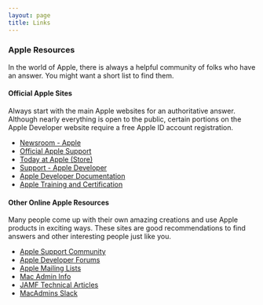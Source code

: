 ```yaml
---
layout: page
title: Links
---
```


### Apple Resources

In the world of Apple, there is always a helpful community of folks who have an answer. You might want a short list to find them.


#### Official Apple Sites

Always start with the main Apple websites for an authoritative answer. Although nearly everything is open to the public, certain portions on the Apple Developer website require a free Apple ID account registration.

- [Newsroom - Apple](https://www.apple.com/newsroom)
- [Official Apple Support](https://support.apple.com)
- [Today at Apple (Store)](https://www.apple.com/today)
- [Support - Apple Developer](https://developer.apple.com/support)
- [Apple Developer Documentation](https://developer.apple.com/documentation)
- [Apple Training and Certification](https://training.apple.com)


<!--- comments
- [Mac OS X Security Configuration Guides](https://www.apple.com/support/security/guides/)
- [Mac Security Configuration Guides](https://support.apple.com/en-us/HT201216)
-->

#### Other Online Apple Resources

Many people come up with their own amazing creations and use Apple products in exciting ways. These sites are good recommendations to find answers and other interesting people just like you.

- [Apple Support Community](https://discussions.apple.com)
- [Apple Developer Forums](https://developer.apple.com/forums/)
- [Apple Mailing Lists](https://lists.apple.com/mailman/listinfo)
- [Mac Admin Info](https://www.macadmin.info)
- [JAMF Technical Articles](https://docs.jamf.com/technical-articles/index.html)
- [MacAdmins Slack](https://macadmins.slack.com)

<!--- comments
- [Accidental Tech Podcast](https://atp.fm)
- [Daring Fireball](https://daringfireball.net)
- [Mac Performance Guides](https://macperformanceguide.com/index_topics.html)
- [MacStories](https://www.macstories.net)
- [MacSurfer News](https://www.macsurfer.com/)
- [MacWorld Reviews](https://www.macworld.com/)
- [RELAY FM](https://www.relay.fm)
-->
